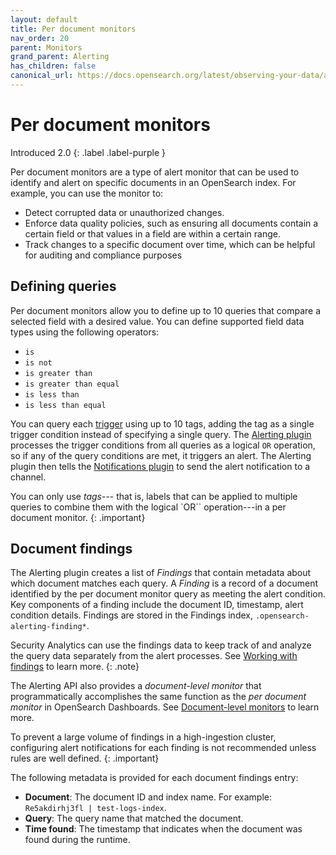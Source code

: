 ```yaml
---
layout: default
title: Per document monitors
nav_order: 20
parent: Monitors
grand_parent: Alerting
has_children: false
canonical_url: https://docs.opensearch.org/latest/observing-your-data/alerting/per-document-monitors/
---
```


# Per document monitors
Introduced 2.0
{: .label .label-purple }

Per document monitors are a type of alert monitor that can be used to identify and alert on specific documents in an OpenSearch index. For example, you can use the monitor to:

- Detect corrupted data or unauthorized changes.
- Enforce data quality policies, such as ensuring all documents contain a certain field or that values in a field are within a certain range. 
- Track changes to a specific document over time, which can be helpful for auditing and compliance purposes

## Defining queries

Per document monitors allow you to define up to 10 queries that compare a selected field with a desired value. You can define supported field data types using the following operators:

- `is` 
- `is not`
- `is greater than`
- `is greater than equal`
- `is less than`
- `is less than equal`

You can query each [trigger]({{site.url}}{{site.baseurl}}/observing-your-data/alerting/triggers/) using up to 10 tags, adding the tag as a single trigger condition instead of specifying a single query. The [Alerting plugin]({{site.url}}{{site.baseurl}}/observing-your-data/alerting/monitors/) processes the trigger conditions from all queries as a logical `OR` operation, so if any of the query conditions are met, it triggers an alert. The Alerting plugin then tells the [Notifications plugin]({{site.url}}{{site.baseurl}}/observing-your-data/notifications/index/) to send the alert notification to a channel.

You can only use _tags_--- that is, labels that can be applied to multiple queries to combine them with the logical `OR`` operation---in a per document monitor.
{: .important}

## Document findings

The Alerting plugin creates a list of _Findings_ that contain metadata about which document matches each query. A _Finding_ is a record of a document identified by the per document monitor query as meeting the alert condition. Key components of a finding include the document ID, timestamp, alert condition details. Findings are stored in the Findings index, `.opensearch-alerting-finding*`. 

Security Analytics can use the findings data to keep track of and analyze the query data separately from the alert processes. See [Working with findings]({{site.url}}{{site.baseurl}}/security-analytics/usage/findings/) to learn more.
{: .note}

The Alerting API also provides a _document-level monitor_ that programmatically accomplishes the same function as the _per document monitor_ in OpenSearch Dashboards. See [Document-level monitors]({{site.url}}{{site.baseurl}}/monitoring-plugins/alerting/api/#document-level-monitors) to learn more.

To prevent a large volume of findings in a high-ingestion cluster, configuring alert notifications for each finding is not recommended unless rules are well defined.
{: .important}

The following metadata is provided for each document findings entry:

* **Document**: The document ID and index name. For example: `Re5akdirhj3fl | test-logs-index`.
* **Query**: The query name that matched the document.
* **Time found**: The timestamp that indicates when the document was found during the runtime.
